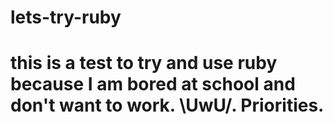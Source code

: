 # lets-try-ruby
# this is a test to try and use ruby because I am bored at school and don't want to work. \UwU/. Priorities.
